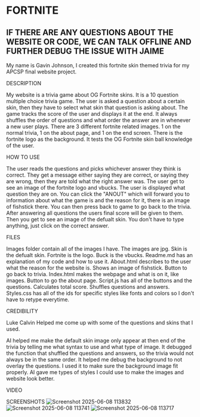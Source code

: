# FORTNITE
## IF THERE ARE ANY QUESTIONS ABOUT THE WEBSITE OR CODE, WE CAN TALK OFFLINE AND FURTHER DEBUG THE ISSUE WITH JAIME

My name is Gavin Johnson, I created this fortnite skin themed trivia for my APCSP final website project.

DESCRIPTION

My website is a trivia game about OG Fortnite skins. It is a 10 question multiple choice trivia game. The user is asked a question about a certain skin, then they have to select what skin that question is asking about. The game tracks the score of the user and displays it at the end. It always shuffles the order of questions and what order the answer are in whenever a new user plays. There are 3 different fortnite related images. 1 on the normal trivia, 1 on the about page, and 1 on the end screen. There is the fortnite logo as the background. It tests the OG Fortnite skin ball knowledge of the user.

HOW TO USE

The user reads the questions and picks whichever answer they think is correct. They get a message either saying they are correct, or saying they are wrong, then they are told what the right answer was. The user get to see an image of the fortnite logo and vbucks. The user is displayed what question they are on. You can click the "ANOUT" which will forward you to information about what the game is and the reason for it, there is an image of fishstick there. You can then press back to game to go back to the trivia. After answering all questions the users final score will be given to them. Then you get to see an image of the defualt skin. You don't have to type anything, just click on the correct answer.

FILES

Images folder contain all of the images I have. The images are jpg. Skin is the defualt skin. Fortnite is the logo. Buck is the vbucks.
Readme.md has an explanation of my code and how to use it.
About.html describes to the user what the reason for the website is. Shows an image of fishstick. Button to go back to trivia.
Index.html makes the webpage and what is on it, like images. Button to go the about page.
Script.js has all of the buttons and the questions. Calculates total score. Shuffles questions and answers.
Styles.css has all of the ids for specific styles like fonts and colors so I don't have to retype everytime.

CREDIBILITY

Luke Calvin Helped me come up with some of the questions and skins that I used.

AI helped me make the default skin image only appear at then end of the trivia by telling me what syntax to use and what type of image. It debugged the function that shuffled the questions and answers, so the trivia would not always be in the same order. It helped me debug the background to not overlay the questions. I used it to make sure the background image fit properly. AI gave me types of styles I could use to make the images and website look better.

VIDEO

SCREENSHOTS
![Screenshot 2025-06-08 113832](https://github.com/user-attachments/assets/81710d6f-7e49-4b56-b026-2e74482a2a27)
![Screenshot 2025-06-08 113741](https://github.com/user-attachments/assets/3d4fdec7-e484-4757-bcf1-0149f2443452)
![Screenshot 2025-06-08 113717](https://github.com/user-attachments/assets/c624ed47-339b-4dc9-a264-bb10fd25abf5)

